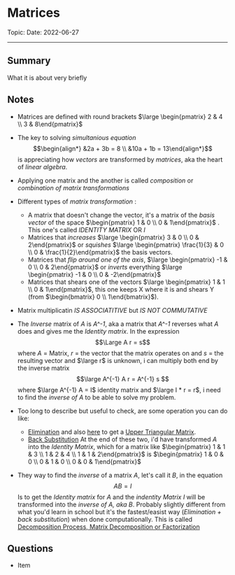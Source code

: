 
# Matrices
Topic: 
Date: 2022-06-27

---

## Summary
What it is about very briefly

## Notes
- Matrices are defined with round brackets $\large \begin{pmatrix} 2 & 4 \\ 3 & 8\end{pmatrix}$
- The key to solving *simultanious equation* $$\begin{align*} &2a + 3b = 8 \\ &10a + 1b = 13\end{align*}$$ is appreciating how *vectors* are transformed by *matrices*, aka the heart of *linear algebra*.
- Applying one matrix and the another is called *composition* or *combination of matrix transformations*
- Different types of *matrix transformation* :
	- A matrix that doesn't change the vector, it's a matrix of the *basis vector* of the space $\begin{pmatrix} 1 & 0 \\ 0 & 1\end{pmatrix}$ . This one's called *IDENTITY MATRIX* OR $I$
	- Matrices that *increases* $\large \begin{pmatrix} 3 & 0 \\ 0 & 2\end{pmatrix}$ or *squishes* $\large \begin{pmatrix} \frac{1}{3} & 0 \\ 0 & \frac{1}{2}\end{pmatrix}$ the basis vectors.
	- Matrices that *flip around one of the axis*, $\large \begin{pmatrix} -1 & 0 \\ 0 & 2\end{pmatrix}$ or *inverts* everything $\large \begin{pmatrix} -1 & 0 \\ 0 & -2\end{pmatrix}$
	- Matrices that shears one of the vectors $\large \begin{pmatrix} 1 & 1 \\  0 & 1\end{pmatrix}$, this one keeps X where it is and shears Y (from $\begin{bmatrix} 0 \\ 1\end{bmatrix}$).
- Matrix multiplicatin *IS ASSOCIATITIVE* but *IS NOT COMMUTATIVE*
- The *Inverse* matrix of *A* is *A^-1*, aka a matrix that *A^-1* reverses what *A* does and gives me the *Identity matrix*. In the expression $$\Large  A r = s$$
where $A$ = Matrix, $r$ = the vector that the matrix operates on and $s$ = the resulting vector and $\large r$ is unknown, i can multiply both end by the inverse matrix $$\large A^{-1} A r = A^{-1} s  $$ where $\large A^{-1} A = I$ identity matrix and $\large I * r = r$, i need to find the *inverse of A* to be able to solve my problem.

- Too long to describe but useful to check, are some operation you can do like:
	- [Elimination](https://ocw.mit.edu/courses/18-06sc-linear-algebra-fall-2011/0903b4b404284cd14b66ecccea103fd4_MIT18_06SCF11_Ses1.2sum.pdf) and also [here](https://www.math.utah.edu/~zwick/Classes/Fall2012_2270/Lectures/Lecture7.pdf) to get a [Upper Triangular Matrix](https://en.wikipedia.org//wiki/Triangular_matrix).
	- [Back Substitution](https://www.math.usm.edu/lambers/mat610/sum10/lecture4.pdf) 
	At the end of these two, i'd have transformed *A* into the *Identity Matrix*, which for a matrix like $\begin{pmatrix} 1 & 1 & 3 \\ 1 & 2 & 4 \\ 1 & 1 & 2\end{pmatrix}$ is $\begin{pmatrix} 1 & 0 & 0 \\ 0 & 1 & 0 \\ 0 & 0 & 1\end{pmatrix}$
- They way to find the *inverse* of a matrix $A$, let's call it $B$, in the equation $$A B = I$$
Is to get the *Identity matrix* for *A* and the *indentity Matrix I* will be transformed into the *inverse of A, aka B*. Probably slightly different from what you'd learn in school but it's the fastest/easist way (*Elimination + back substitution*) when done computationally.
This is called [Decomposition Process, Matrix Decomposition or Factorization](https://en.wikipedia.org/wiki/Matrix_decomposition)


## Questions
- Item



